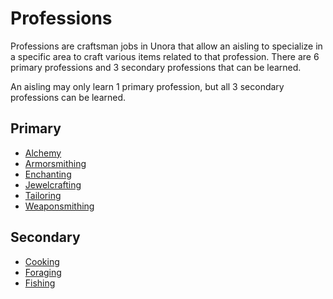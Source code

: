 # Professions

Professions are craftsman jobs in Unora that allow an aisling to specialize in a specific area to craft various items related to that profession. There are 6 primary professions and 3 secondary professions that can be learned.

An aisling may only learn 1 primary profession, but all 3 secondary professions can be learned.

## Primary

- [Alchemy](./alchemy.md)
- [Armorsmithing](./armorsmithing.md)
- [Enchanting](./enchanting.md)
- [Jewelcrafting](./jewelcrafting.md)
- [Tailoring](./tailoring.md)
- [Weaponsmithing](./weaponsmithing.md)

## Secondary

- [Cooking](./cooking.md)
- [Foraging](./foraging.md)
- [Fishing](./fishing.md)
